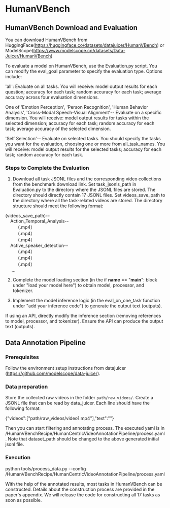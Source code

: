 # HumanVBench
## HumanVBench Download and Evaluation
You can download HumanVBench from HuggingFace(https://huggingface.co/datasets/datajuicer/HumanVBench) or ModelScope(https://www.modelscope.cn/datasets/Data-Juicer/HumanVBench)

To evaluate a model on HumanVBench, use the Evaluation.py script. You can modify the eval_goal parameter to specify the evaluation type. Options include:

'all': Evaluate on all tasks. You will receive: model output results for each question; accuracy for each task; random accuracy for each task; average accuracy across four evaluation dimensions.

One of 'Emotion Perception', 'Person Recognition', 'Human Behavior Analysis', 'Cross-Modal Speech-Visual Alignment'-- Evaluate on a specific dimension. You will receive: model output results for tasks within the selected dimension; accuracy for each task; random accuracy for each task; average accuracy of the selected dimension.

'Self Selection'-- Evaluate on selected tasks. You should specify the tasks you want for the evaluation, choosing one or more from all_task_names. You will receive: model output results for the selected tasks; accuracy for each task; random accuracy for each task.


### Steps to Complete the Evaluation
1. Download all task JSONL files and the corresponding video collections from the benchmark download link. Set task_jsonls_path in Evaluation.py to the directory where the JSONL files are stored. The directory should directly contain 17 JSONL files. Set videos_save_path to the directory where all the task-related videos are stored. The directory structure should meet the following format:

(videos_save_path)--  
&nbsp;&nbsp;&nbsp;&nbsp;Action_Temporal_Analysis--  
&nbsp;&nbsp;&nbsp;&nbsp;&nbsp;&nbsp;&nbsp;&nbsp;（.mp4）  
&nbsp;&nbsp;&nbsp;&nbsp;&nbsp;&nbsp;&nbsp;&nbsp;（.mp4）  
&nbsp;&nbsp;&nbsp;&nbsp;&nbsp;&nbsp;&nbsp;&nbsp;（.mp4）  
&nbsp;&nbsp;&nbsp;&nbsp;Active_speaker_detection--  
&nbsp;&nbsp;&nbsp;&nbsp;&nbsp;&nbsp;&nbsp;&nbsp;（.mp4）  
&nbsp;&nbsp;&nbsp;&nbsp;&nbsp;&nbsp;&nbsp;&nbsp;（.mp4）  
&nbsp;&nbsp;&nbsp;&nbsp;&nbsp;&nbsp;&nbsp;&nbsp;（.mp4）  
&nbsp;&nbsp;&nbsp;&nbsp; ...  

2. Complete the model loading section (in the if __name__ == "__main__": block under "load your model here") to obtain model, processor, and tokenizer.

3. Implement the model inference logic (in the eval_on_one_task function under "add your inference code") to generate the output text (outputs).

If using an API, directly modify the inference section (removing references to model, processor, and tokenizer). Ensure the API can produce the output text (outputs).


## Data Annotation Pipeline
### Prerequisites
Follow the environment setup instructions from datajuicer (https://github.com/modelscope/data-juicer).  

### Data preparation
Store the collected raw videos in the folder `path/raw_videos/`. Create a JSONL file that can be read by data_juicer. Each line should have the following format:  

{"videos":["path/raw_videos/video1.mp4"],"text":""}

Then you can start filtering and annotating process. The executed yaml is in /HumanVBenchRecipe/HumanCentricVideoAnnotationPipeline/process.yaml. Note that dataset_path should be changed to the above generated initial jsonl file.

### Execution
python tools/process_data.py --config /HumanVBenchRecipe/HumanCentricVideoAnnotationPipeline/process.yaml


With the help of the annotated results, most tasks in HumanVBench can be constructed. Details about the construction process are provided in the paper's appendix. We will release the code for constructing all 17 tasks as soon as possible.
